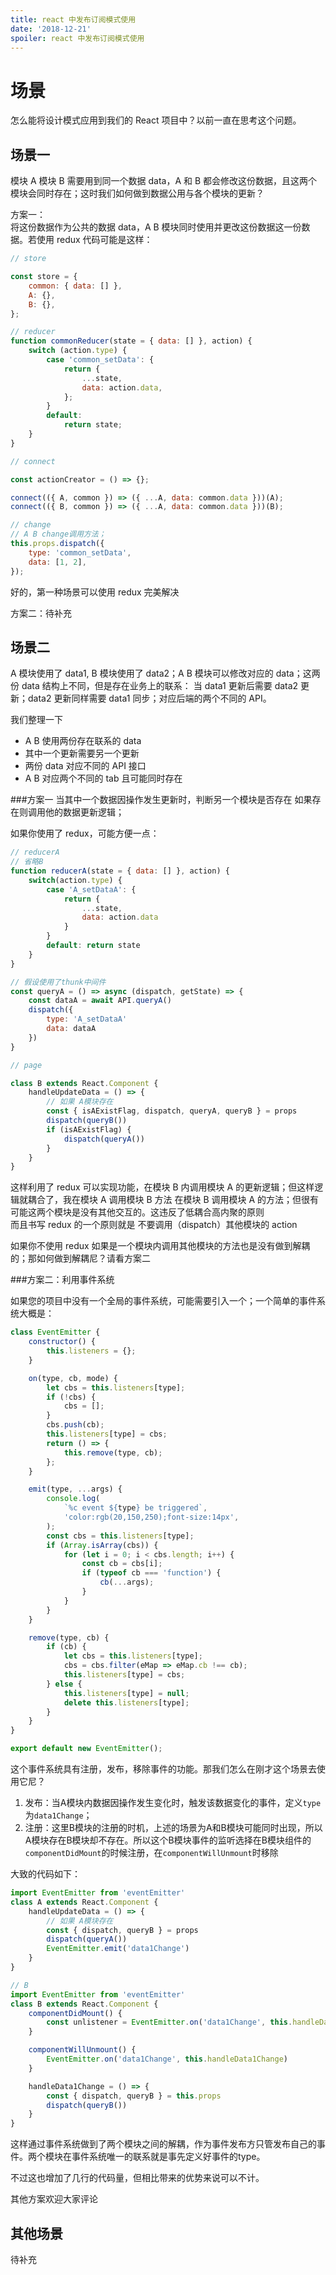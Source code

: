 ```yaml
---
title: react 中发布订阅模式使用
date: '2018-12-21'
spoiler: react 中发布订阅模式使用
---
```


# 场景

怎么能将设计模式应用到我们的 React 项目中？以前一直在思考这个问题。

## 场景一

模块 A 模块 B 需要用到同一个数据 data，A 和 B 都会修改这份数据，且这两个模块会同时存在；这时我们如何做到数据公用与各个模块的更新？

方案一：  
将这份数据作为公共的数据 data，A B 模块同时使用并更改这份数据这一份数据。若使用 redux 代码可能是这样：

```javascript
// store

const store = {
	common: { data: [] },
	A: {},
	B: {},
};

// reducer
function commonReducer(state = { data: [] }, action) {
	switch (action.type) {
		case 'common_setData': {
			return {
				...state,
				data: action.data,
			};
		}
		default:
			return state;
	}
}

// connect

const actionCreator = () => {};

connect(({ A, common }) => ({ ...A, data: common.data }))(A);
connect(({ B, common }) => ({ ...A, data: common.data }))(B);

// change
// A B change调用方法；
this.props.dispatch({
	type: 'common_setData',
	data: [1, 2],
});
```

好的，第一种场景可以使用 redux 完美解决

方案二：待补充

## 场景二

A 模块使用了 data1, B 模块使用了 data2；A B 模块可以修改对应的 data；这两份 data 结构上不同，但是存在业务上的联系： 当 data1 更新后需要 data2 更新；data2 更新同样需要 data1 同步；对应后端的两个不同的 API。

我们整理一下

-   A B 使用两份存在联系的 data
-   其中一个更新需要另一个更新
-   两份 data 对应不同的 API 接口
-   A B 对应两个不同的 tab 且可能同时存在

###方案一
当其中一个数据因操作发生更新时，判断另一个模块是否存在 如果存在则调用他的数据更新逻辑；

如果你使用了 redux，可能方便一点：

```javascript
// reducerA
// 省略B
function reducerA(state = { data: [] }, action) {
    switch(action.type) {
        case 'A_setDataA': {
            return {
                ...state,
                data: action.data
            }
        }
        default: return state
    }
}

// 假设使用了thunk中间件
const queryA = () => async (dispatch, getState) => {
    const dataA = await API.queryA()
    dispatch({
        type: 'A_setDataA'
        data: dataA
    })
}

// page

class B extends React.Component {
    handleUpdateData = () => {
        // 如果 A模块存在
        const { isAExistFlag, dispatch, queryA, queryB } = props
        dispatch(queryB())
        if (isAExistFlag) {
            dispatch(queryA())
        }
    }
}

```

这样利用了 redux 可以实现功能，在模块 B 内调用模块 A 的更新逻辑；但这样逻辑就耦合了，我在模块 A 调用模块 B 方法 在模块 B 调用模块 A 的方法；但很有可能这两个模块是没有其他交互的。这违反了低耦合高内聚的原则  
而且书写 redux 的一个原则就是 不要调用（dispatch）其他模块的 action

如果你不使用 redux 如果是一个模块内调用其他模块的方法也是没有做到解耦的；那如何做到解耦尼？请看方案二

###方案二：利用事件系统

如果您的项目中没有一个全局的事件系统，可能需要引入一个；一个简单的事件系统大概是：

```javascript
class EventEmitter {
	constructor() {
		this.listeners = {};
	}

	on(type, cb, mode) {
		let cbs = this.listeners[type];
		if (!cbs) {
			cbs = [];
		}
		cbs.push(cb);
		this.listeners[type] = cbs;
		return () => {
			this.remove(type, cb);
		};
	}

	emit(type, ...args) {
		console.log(
			`%c event ${type} be triggered`,
			'color:rgb(20,150,250);font-size:14px',
		);
		const cbs = this.listeners[type];
		if (Array.isArray(cbs)) {
			for (let i = 0; i < cbs.length; i++) {
				const cb = cbs[i];
				if (typeof cb === 'function') {
					cb(...args);
				}
			}
		}
	}

	remove(type, cb) {
		if (cb) {
			let cbs = this.listeners[type];
			cbs = cbs.filter(eMap => eMap.cb !== cb);
			this.listeners[type] = cbs;
		} else {
			this.listeners[type] = null;
			delete this.listeners[type];
		}
	}
}

export default new EventEmitter();
```

这个事件系统具有注册，发布，移除事件的功能。那我们怎么在刚才这个场景去使用它尼？

1. 发布：当A模块内数据因操作发生变化时，触发该数据变化的事件，定义`type`为`data1Change`；
2. 注册：这里B模块的注册的时机，上述的场景为A和B模块可能同时出现，所以A模块存在B模块却不存在。所以这个B模块事件的监听选择在B模块组件的`componentDidMount`的时候注册，在`componentWillUnmount`时移除

大致的代码如下：

```javascript
import EventEmitter from 'eventEmitter'
class A extends React.Component {
    handleUpdateData = () => {
        // 如果 A模块存在
        const { dispatch, queryB } = props
        dispatch(queryA())
        EventEmitter.emit('data1Change')
    }
}

// B
import EventEmitter from 'eventEmitter'
class B extends React.Component {
    componentDidMount() {
        const unlistener = EventEmitter.on('data1Change', this.handleData1Change)
    }

    componentWillUnmount() {
        EventEmitter.on('data1Change', this.handleData1Change)
    }

    handleData1Change = () => {
        const { dispatch, queryB } = this.props
        dispatch(queryB())
    }
}
```
这样通过事件系统做到了两个模块之间的解耦，作为事件发布方只管发布自己的事件。两个模块在事件系统唯一的联系就是事先定义好事件的type。  

不过这也增加了几行的代码量，但相比带来的优势来说可以不计。

其他方案欢迎大家评论

## 其他场景

待补充
